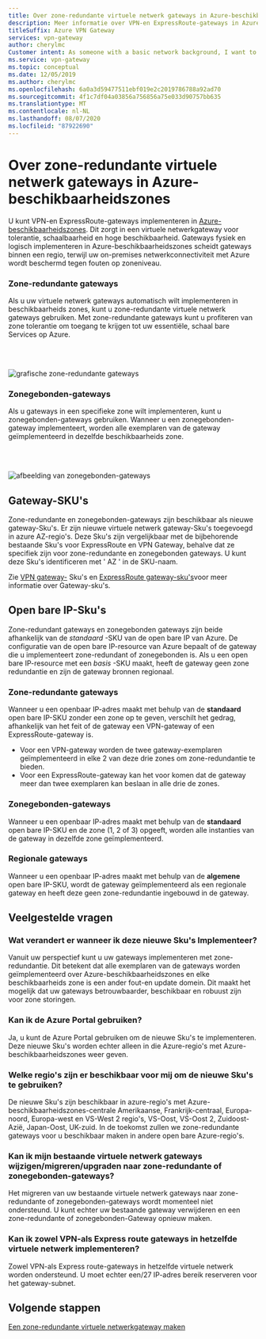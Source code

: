 ```yaml
---
title: Over zone-redundante virtuele netwerk gateways in Azure-beschikbaarheidszones
description: Meer informatie over VPN-en ExpressRoute-gateways in Azure-beschikbaarheidszones, het toevoegen van tolerantie, schaal baarheid en hogere Beschik baarheid van VNet-gateways.
titleSuffix: Azure VPN Gateway
services: vpn-gateway
author: cherylmc
Customer intent: As someone with a basic network background, I want to understand zone-redundant gateways.
ms.service: vpn-gateway
ms.topic: conceptual
ms.date: 12/05/2019
ms.author: cherylmc
ms.openlocfilehash: 6a0a3d59477511ebf019e2c2019786788a92ad70
ms.sourcegitcommit: 4f1c7df04a03856a756856a75e033d90757bb635
ms.translationtype: MT
ms.contentlocale: nl-NL
ms.lasthandoff: 08/07/2020
ms.locfileid: "87922690"
---
```

# <a name="about-zone-redundant-virtual-network-gateways-in-azure-availability-zones"></a>Over zone-redundante virtuele netwerk gateways in Azure-beschikbaarheidszones

U kunt VPN-en ExpressRoute-gateways implementeren in [Azure-beschikbaarheidszones](../availability-zones/az-overview.md). Dit zorgt in een virtuele netwerkgateway voor tolerantie, schaalbaarheid en hoge beschikbaarheid. Gateways fysiek en logisch implementeren in Azure-beschikbaarheidszones scheidt gateways binnen een regio, terwijl uw on-premises netwerkconnectiviteit met Azure wordt beschermd tegen fouten op zoneniveau.

### <a name="zone-redundant-gateways"></a><a name="zrgw"></a>Zone-redundante gateways

Als u uw virtuele netwerk gateways automatisch wilt implementeren in beschikbaarheids zones, kunt u zone-redundante virtuele netwerk gateways gebruiken. Met zone-redundante gateways kunt u profiteren van zone tolerantie om toegang te krijgen tot uw essentiële, schaal bare Services op Azure.

<br>
<br>

![grafische zone-redundante gateways](./media/create-zone-redundant-vnet-gateway/zonered.png)

### <a name="zonal-gateways"></a><a name="zgw"></a>Zonegebonden-gateways

Als u gateways in een specifieke zone wilt implementeren, kunt u zonegebonden-gateways gebruiken. Wanneer u een zonegebonden-gateway implementeert, worden alle exemplaren van de gateway geïmplementeerd in dezelfde beschikbaarheids zone.

<br>
<br>

![afbeelding van zonegebonden-gateways](./media/create-zone-redundant-vnet-gateway/zonal.png)

## <a name="gateway-skus"></a><a name="gwskus"></a>Gateway-SKU's

Zone-redundante en zonegebonden-gateways zijn beschikbaar als nieuwe gateway-Sku's. Er zijn nieuwe virtuele netwerk gateway-Sku's toegevoegd in azure AZ-regio's. Deze Sku's zijn vergelijkbaar met de bijbehorende bestaande Sku's voor ExpressRoute en VPN Gateway, behalve dat ze specifiek zijn voor zone-redundante en zonegebonden gateways. U kunt deze Sku's identificeren met ' AZ ' in de SKU-naam.

Zie [VPN gateway-](vpn-gateway-about-vpngateways.md#gwsku) Sku's en [ExpressRoute gateway-sku's](../expressroute/expressroute-about-virtual-network-gateways.md#gwsku)voor meer informatie over Gateway-sku's.

## <a name="public-ip-skus"></a><a name="pipskus"></a>Open bare IP-Sku's

Zone-redundant gateways en zonegebonden gateways zijn beide afhankelijk van de *standaard* -SKU van de open bare IP van Azure. De configuratie van de open bare IP-resource van Azure bepaalt of de gateway die u implementeert zone-redundant of zonegebonden is. Als u een open bare IP-resource met een *basis* -SKU maakt, heeft de gateway geen zone redundantie en zijn de gateway bronnen regionaal.

### <a name="zone-redundant-gateways"></a><a name="pipzrg"></a>Zone-redundante gateways

Wanneer u een openbaar IP-adres maakt met behulp van de **standaard** open bare IP-SKU zonder een zone op te geven, verschilt het gedrag, afhankelijk van het feit of de gateway een VPN-gateway of een ExpressRoute-gateway is. 

* Voor een VPN-gateway worden de twee gateway-exemplaren geïmplementeerd in elke 2 van deze drie zones om zone-redundantie te bieden. 
* Voor een ExpressRoute-gateway kan het voor komen dat de gateway meer dan twee exemplaren kan beslaan in alle drie de zones.

### <a name="zonal-gateways"></a><a name="pipzg"></a>Zonegebonden-gateways

Wanneer u een openbaar IP-adres maakt met behulp van de **standaard** open bare IP-SKU en de zone (1, 2 of 3) opgeeft, worden alle instanties van de gateway in dezelfde zone geïmplementeerd.

### <a name="regional-gateways"></a><a name="piprg"></a>Regionale gateways

Wanneer u een openbaar IP-adres maakt met behulp van de **algemene** open bare IP-SKU, wordt de gateway geïmplementeerd als een regionale gateway en heeft deze geen zone-redundantie ingebouwd in de gateway.

## <a name="faq"></a><a name="faq"></a>Veelgestelde vragen

### <a name="what-will-change-when-i-deploy-these-new-skus"></a>Wat verandert er wanneer ik deze nieuwe Sku's Implementeer?

Vanuit uw perspectief kunt u uw gateways implementeren met zone-redundantie. Dit betekent dat alle exemplaren van de gateways worden geïmplementeerd over Azure-beschikbaarheidszones en elke beschikbaarheids zone is een ander fout-en update domein. Dit maakt het mogelijk dat uw gateways betrouwbaarder, beschikbaar en robuust zijn voor zone storingen.

### <a name="can-i-use-the-azure-portal"></a>Kan ik de Azure Portal gebruiken?

Ja, u kunt de Azure Portal gebruiken om de nieuwe Sku's te implementeren. Deze nieuwe Sku's worden echter alleen in die Azure-regio's met Azure-beschikbaarheidszones weer geven.

### <a name="what-regions-are-available-for-me-to-use-the-new-skus"></a>Welke regio's zijn er beschikbaar voor mij om de nieuwe Sku's te gebruiken?

De nieuwe Sku's zijn beschikbaar in azure-regio's met Azure-beschikbaarheidszones-centrale Amerikaanse, Frankrijk-centraal, Europa-noord, Europa-west en VS-West 2 regio's, VS-Oost, VS-Oost 2, Zuidoost-Azië, Japan-Oost, UK-zuid. In de toekomst zullen we zone-redundante gateways voor u beschikbaar maken in andere open bare Azure-regio's.

### <a name="can-i-changemigrateupgrade-my-existing-virtual-network-gateways-to-zone-redundant-or-zonal-gateways"></a>Kan ik mijn bestaande virtuele netwerk gateways wijzigen/migreren/upgraden naar zone-redundante of zonegebonden-gateways?

Het migreren van uw bestaande virtuele netwerk gateways naar zone-redundante of zonegebonden-gateways wordt momenteel niet ondersteund. U kunt echter uw bestaande gateway verwijderen en een zone-redundante of zonegebonden-Gateway opnieuw maken.

### <a name="can-i-deploy-both-vpn-and-express-route-gateways-in-same-virtual-network"></a>Kan ik zowel VPN-als Express route gateways in hetzelfde virtuele netwerk implementeren?

Zowel VPN-als Express route-gateways in hetzelfde virtuele netwerk worden ondersteund. U moet echter een/27 IP-adres bereik reserveren voor het gateway-subnet.

## <a name="next-steps"></a>Volgende stappen

[Een zone-redundante virtuele netwerkgateway maken](create-zone-redundant-vnet-gateway.md)
